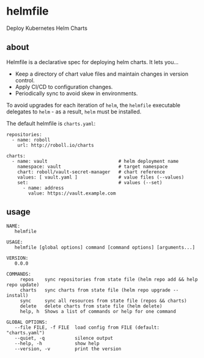 # helmfile

Deploy Kubernetes Helm Charts

## about

Helmfile is a declarative spec for deploying helm charts. It lets you...

* Keep a directory of chart value files and maintain changes in version control.
* Apply CI/CD to configuration changes.
* Periodically sync to avoid skew in environments.

To avoid upgrades for each iteration of `helm`, the `helmfile` executable delegates to `helm` - as a result, `helm` must be installed.

The default helmfile is `charts.yaml`:

```
repositories:
  - name: roboll
    url: http://roboll.io/charts

charts:
  - name: vault                          # helm deployment name
    namespace: vault                     # target namespace
    chart: roboll/vault-secret-manager   # chart reference
    values: [ vault.yaml ]               # value files (--values)
    set:                                 # values (--set)
      - name: address
        value: https://vault.example.com

```

## usage

```
NAME:
   helmfile

USAGE:
   helmfile [global options] command [command options] [arguments...]

VERSION:
   0.0.0

COMMANDS:
     repos    sync repositories from state file (helm repo add && help repo update)
     charts   sync charts from state file (helm repo upgrade --install)
     sync     sync all resources from state file (repos && charts)
     delete   delete charts from state file (helm delete)
     help, h  Shows a list of commands or help for one command

GLOBAL OPTIONS:
   --file FILE, -f FILE  load config from FILE (default: "charts.yaml")
   --quiet, -q           silence output
   --help, -h            show help
   --version, -v         print the version
```
